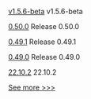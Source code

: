 
[v1.5.6-beta](https://github.com/hyperledger/fabric-ca/releases/tag/v1.5.6-beta) v1.5.6-beta

[0.50.0](https://github.com/hyperledger/aries-vcx/releases/tag/0.50.0) Release 0.50.0

[0.49.1](https://github.com/hyperledger/aries-vcx/releases/tag/0.49.1) Release 0.49.1

[0.49.0](https://github.com/hyperledger/aries-vcx/releases/tag/0.49.0) Release 0.49.0

[22.10.2](https://github.com/hyperledger/besu/releases/tag/22.10.2) 22.10.2


[See more >>>](https://start-here.hyperledger.org/releases)
